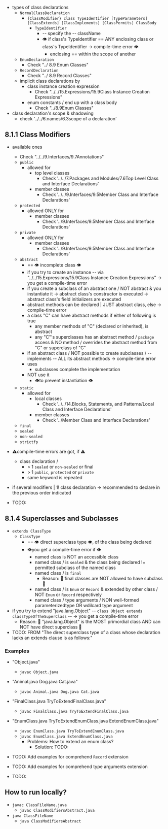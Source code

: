 * types of class declarations
  * `NormalClassDeclaration`
    * `{ClassModifier} class TypeIdentifier [TypeParameters] [ClassExtends] [ClassImplements] [ClassPermits] ClassBody`
      * `TypeIdentifier`
        * -- specify the -- className
        * 👁️ if class's TypeIdentifier == ANY enclosing class or class's TypeIdentifier -> compile-time error 👁️
          * enclosing == within the scope of another
  * `EnumDeclaration`
    * Check "../ 8.9 Enum Classes"
  * `RecordDeclaration`
    * Check "../ 8.9 Record Classes"
  * implicit class declarations by
    * class instance creation expression
      * Check "../../15.Expressions/15.9Class Instance Creation Expressions"
    * enum constants / end up with a class body 
      * Check "../8.9Enum Classes"
* class declaration's scope & shadowing
  * check '../../6.names/6.3scope of a declaration'

## 8.1.1 Class Modifiers
* available ones
  * Check "../../9.Interfaces/9.7Annotations"
  * `public`
    * allowed for
      * top level classes 
        * Check '../../7.Packages and Modules/7.6Top Level Class and Interface Declarations'
      * member classes
        * Check '../../9.Interfaces/9.5Member Class and Interface Declarations'
  * `protected`
    * allowed ONLY for
      * member classes
        * Check '../9.Interfaces/9.5Member Class and Interface Declarations'
  * `private`
    * allowed ONLY for
      * member classes
        * Check '../9.Interfaces/9.5Member Class and Interface Declarations'
  * `abstract`
    * == 👁️ incomplete class 👁️
    * if you try to create an instance -- via "../../15.Expressions/15.9Class Instance Creation Expressions" -> you get a compile-time error
    * if you create a subclass of an abstract one / NOT abstract & you instantiate it -> abstract class's constructor is executed ->  abstract class's field initializers are executed
    * abstract methods can be declared | JUST abstract class, else -> compile-time error
    * a class "C" can have abstract methods if either of following is true
      * any member methods of "C" (declared or inherited), is abstract
      * any "C"'s superclasses has an abstract method / `package` access & NO method / overrides the abstract method from "C" or superclass of "C"
    * if an abstract class / NOT possible to create subclasses / -- implements -- ALL its abstract methods -> compile-time error
    * uses
      * subclasses complete the implementation
    * NOT use it
      * 👁️to prevent instantiation 👁️
  * `static`
    * allowed for
      * local classes 
        * Check '../../14.Blocks, Statements, and Patterns/Local Class and Interface Declarations'
      * member classes
        * Check '../Member Class and Interface Declarations'
  * `final`
  * `sealed`
  * `non-sealed`
  * `strictfp`
* ⚠️compile-time errors are got, if ⚠️
  * class declaration / 
    * \> 1 `sealed` or `non-sealed` or final
    * \> 1 `public`, `protected` or `private`
    * same keyword is repeated
* if several modifiers | 1! class declaration -> recommended to declare in the previous order indicated

* TODO:

## 8.1.4 Superclasses and Subclasses
* `extends ClassType`
  * `ClassType`
    * == 👁️ direct superclass type 👁️, of the class being declared
    * 👁️you get a compile-time error if 👁️
      * named class is NOT an accessible class
      * named class / is `sealed` & the class being declared != permitted subclass of the named class
      * named class / is `final`
        * Reason: 🧠 final classes are NOT allowed to have subclass 🧠  
      * named class / is `Enum` or `Record` & extended by other class / NOT `Enum` or `Record` respectively 
      * named class / type arguments / NON well-formed parameterizedtype OR wdilcard type argument
* if you try to extend "java.lang.Object" --  `class Object extends classTypeOfTheSuperClass` -- -> you get a compile-time error
  * Reason: 🧠 "java.lang.Object" is the MOST primordial class AND can NOT have direct superclass  🧠
* TODO: FROM "The direct superclass type of a class whose declaration lacks an extends clause is as follows:"
### Examples
* "Object.java"
  * `javac Object.java`
* "Animal.java Dog.java Cat.java"
  * `javac Animal.java Dog.java Cat.java`
* "FinalClass.java TryToExtendFinalClass.java"
  * `javac FinalClass.java TryToExtendFinalClass.java`
* "EnumClass.java TryToExtendEnumClass.java ExtendEnumClass.java"
  * `javac EnumClass.java TryToExtendEnumClass.java`
  * `javac EnumClass.java ExtendEnumClass.java`
    * Problems: How to extend an enum class?
      * Solution: TODO:
* TODO: Add examples for comprehend `Record` extension
* TODO: Add examples for comprehend type arguments extension

* TODO:

## How to run locally?
* `javac ClassFileName.java`
  * `javac ClassModifiersAbstract.java`
* `java ClassFileName`
  * `java ClassModifiersAbstract`
